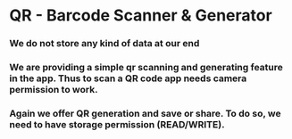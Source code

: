 # QR - Barcode Scanner & Generator

### We do not store any kind of data at our end
###
### We are providing a simple qr scanning and generating feature in the app. Thus to scan a QR code app needs camera permission to work.

### Again we offer QR generation and save or share. To do so, we need to have storage permission (READ/WRITE). 
